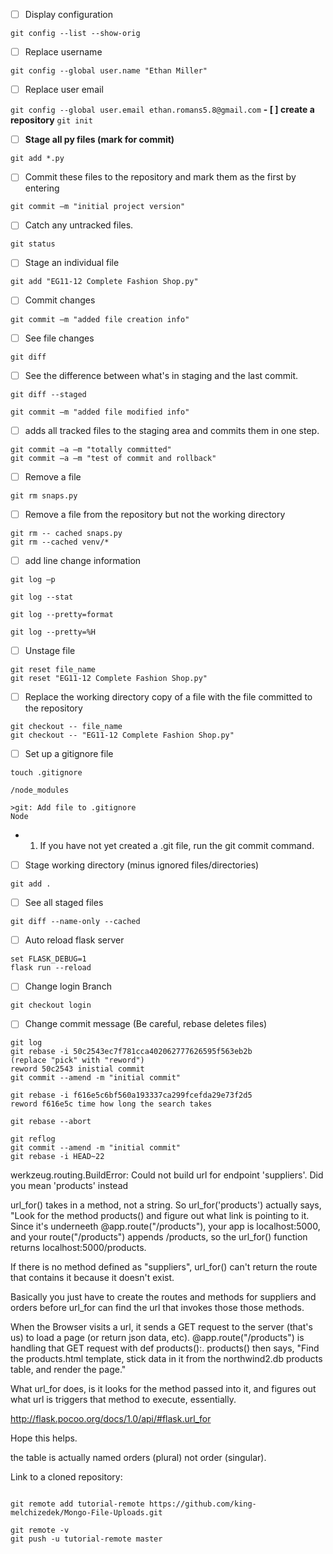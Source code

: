 - [ ] Display configuration

`git config --list --show-orig`

- [ ] Replace username

`git config --global user.name "Ethan Miller"`

- [ ] Replace user email

`git config --global user.email ethan.romans5.8@gmail.com`
**- [ ] create a repository**
`git init`

- [ ] **Stage all py files (mark for commit)**

`git add *.py`

- [ ] Commit these files to the repository and mark them as the first by entering

`git commit –m "initial project version"`

- [ ] Catch any untracked files.

`git status`

- [ ] Stage an individual file

`git add "EG11-12 Complete Fashion Shop.py"`

- [ ] Commit changes

`git commit –m "added file creation info"`

- [ ] See file changes

`git diff`

- [ ] See the difference between what's in staging and the last commit.

`git diff --staged`

`git commit –m "added file modified info"`

- [ ] adds all tracked files to the staging area and commits them in one step.

```
git commit –a –m "totally committed"
git commit –a –m "test of commit and rollback"
```

- [ ] Remove a file

`git rm snaps.py`

- [ ] Remove a file from the repository but not the working directory

```
git rm -- cached snaps.py
git rm --cached venv/*
```

- [ ] add line change information

`git log –p`

`git log --stat`

`git log --pretty=format`

`git log --pretty=%H`

- [ ] Unstage file

```
git reset file_name
git reset "EG11-12 Complete Fashion Shop.py"
```

- [ ] Replace the working directory copy of a file with the file committed to the repository

```
git checkout -- file_name
git checkout -- "EG11-12 Complete Fashion Shop.py"
```

- [ ] Set up a gitignore file

```
touch .gitignore

/node_modules

>git: Add file to .gitignore
Node
```

- 1. If you have not yet created a .git file, run the git commit command.

- [ ] Stage working directory (minus ignored files/directories)

`git add .`

- [ ] See all staged files

`git diff --name-only --cached`

- [ ] Auto reload flask server

```
set FLASK_DEBUG=1
flask run --reload
```

- [ ] Change login Branch

`git checkout login`

- [ ] Change commit message (Be careful, rebase deletes files)

```
git log
git rebase -i 50c2543ec7f781cca402062777626595f563eb2b
(replace "pick" with "reword")
reword 50c2543 inistial commit
git commit --amend -m "initial commit"

git rebase -i f616e5c6bf560a193337ca299fcefda29e73f2d5
reword f616e5c time how long the search takes

git rebase --abort

git reflog
git commit --amend -m "initial commit"
git rebase -i HEAD~22
```

werkzeug.routing.BuildError: Could not build url for endpoint 'suppliers'. Did you mean 'products' instead

url_for() takes in a method, not a string. So url_for('products') actually says, "Look for the method products() and figure out what link is pointing to it. Since it's underneeth @app.route("/products"), your app is localhost:5000, and your route("/products") appends /products, so the url_for() function returns localhost:5000/products.

If there is no method defined as "suppliers", url_for() can't return the route that contains it because it doesn't exist.

Basically you just have to create the routes and methods for suppliers and orders before url_for can find the url that invokes those those methods.

When the Browser visits a url, it sends a GET request to the server (that's us) to load a page (or return json data, etc). @app.route("/products") is handling that GET request with def products():. products() then says, "Find the products.html template, stick data in it from the northwind2.db products table, and render the page."

What url_for does, is it looks for the method passed into it, and figures out what url is triggers that method to execute, essentially.

http://flask.pocoo.org/docs/1.0/api/#flask.url_for

Hope this helps.

the table is actually named orders (plural) not order (singular).

Link to a cloned repository:

```

git remote add tutorial-remote https://github.com/king-melchizedek/Mongo-File-Uploads.git

git remote -v
git push -u tutorial-remote master
```